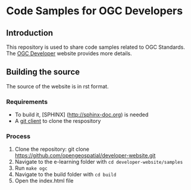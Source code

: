 # Code Samples for OGC Developers

## Introduction
This repository is used to share code samples related to OGC Standards.
The [OGC Developer](https://developer.ogc.org) website provides more details.

## Building the source

The source of the website is in rst format.

### Requirements
- To build it, [SPHINX] (http://sphinx-doc.org) is needed
- A [git client](https://git-scm.com) to clone the respository

### Process

   1. Clone the repository: git clone https://github.com/opengeospatial/developer-website.git
   2. Navigate to the e-learning folder with ```cd developer-website/samples```
   3. Run ```make ogc```
   4. Navigate to the build folder with ```cd build```
   5. Open the index.html file
